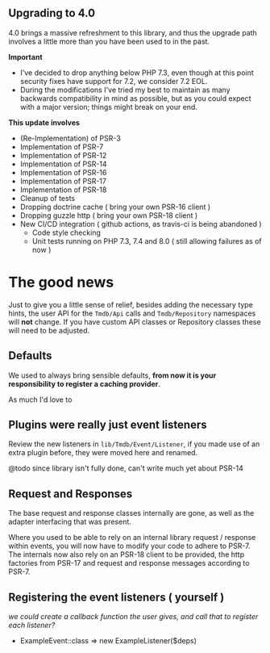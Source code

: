 Upgrading to 4.0
----------------

4.0 brings a massive refreshment to this library, and thus the upgrade path involves a little more than you have
been used to in the past.

**Important**

- I've decided to drop anything below PHP 7.3, even though at this point security fixes have support for 7.2, we consider 7.2 EOL.
- During the modifications I've tried my best to maintain as many backwards compatibility in mind as possible, but as you 
could expect with a major version; things might break on your end.

**This update involves**

- (Re-Implementation) of PSR-3
- Implementation of PSR-7
- Implementation of PSR-12
- Implementation of PSR-14
- Implementation of PSR-16
- Implementation of PSR-17
- Implementation of PSR-18
- Cleanup of tests
- Dropping doctrine cache ( bring your own PSR-16 client )
- Dropping guzzle http ( bring your own PSR-18 client )
- New CI/CD integration ( github actions, as travis-ci is being abandoned )
    - Code style checking
    - Unit tests running on PHP 7.3, 7.4 and 8.0 ( still allowing failures as of now )

The good news
=============

Just to give you a little sense of relief, besides adding the necessary type hints, the user API for the `Tmdb/Api` calls and `Tmdb/Repository` namespaces will **not** change.
If you have custom API classes or Repository classes these will need to be adjusted.

Defaults
--------

We used to always bring sensible defaults, **from now it is your responsibility to register a caching provider**.

As much I'd love to 

Plugins were really just event listeners
----------------------------------------

Review the new listeners in `lib/Tmdb/Event/Listener`, if you made use of an extra plugin before, 
they were moved here and renamed.

@todo since library isn't fully done, can't write much yet about PSR-14

Request and Responses
---------------------

The base request and response classes internally are gone, as well as the adapter interfacing that was present.

Where you used to be able to rely on an internal library request / response within events, you will now have to 
modify your code to adhere to PSR-7. The internals now also rely on an PSR-18 client to be provided,
 the http factories from PSR-17 and request and response messages according to PSR-7.
 
Registering the event listeners ( yourself )
--------------------------------------------

_we could create a callback function the user gives, and call that to register each listener?_

- ExampleEvent::class => new ExampleListener($deps)
 

